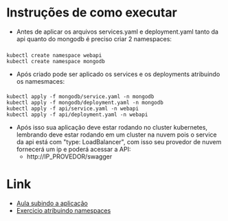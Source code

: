 # Instruções de como executar
- Antes de aplicar os arquivos services.yaml e deployment.yaml tanto da api quanto do mongodb é preciso criar 2 namespaces:
#####
    kubectl create namespace webapi
    kubectl create namespace mongodb
- Após criado pode ser aplicado os services e os deployments atribuindo os namesmaces:
####
    kubectl apply -f mongodb/service.yaml -n mongodb
    kubectl apply -f mongodb/deployment.yaml -n mongodb
    kubectl apply -f api/service.yaml -n webapi
    kubectl apply -f api/deployment.yaml -n webapi

- Após isso sua aplicação deve estar rodando no cluster kubernetes, lembrando deve estar rodando em um cluster na nuvem pois o service da api está com "type: LoadBalancer", com isso seu provedor de nuvem fornecerá um ip e poderá acessar a API: 
    - http://IP_PROVEDOR/swagger

# Link
- [Aula subindo a aplicação](https://kubedev.club.hotmart.com/lesson/94JMJqznOg/subindo-a-aplicacao)
- [Exercicio atribuindo namespaces](https://kubedev.club.hotmart.com/lesson/k7QlmpD2ey/exercicios)
